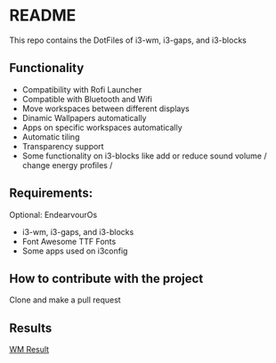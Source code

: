 # README

This repo contains the DotFiles of i3-wm, i3-gaps, and i3-blocks

## Functionality

*  Compatibility with Rofi Launcher
*  Compatible with Bluetooth and Wifi
*  Move workspaces between different displays
*  Dinamic Wallpapers automatically
*  Apps on specific workspaces automatically
*  Automatic tiling
*  Transparency support
*  Some functionality on i3-blocks like add or reduce sound volume / change energy profiles / 

## Requirements:

Optional: EndearvourOs
*  i3-wm, i3-gaps, and i3-blocks
*  Font Awesome TTF Fonts
*  Some apps used on i3config

## How to contribute with the project

Clone and make a pull request


## Results

[WM Result](./i3.png)